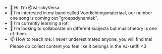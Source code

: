 - 👋 Hi, I’m @VJ-ickyVersa
- 👀 I’m interested in my band called Voorlichtingsmateriaal, our number one song is coming out "groepsdynamiek". 
- 🌱 I’m currently learning a lot! 
- 💞️ I’m looking to collaborate on different subjects but musictheory is one of them.
- 📫 How to reach me: I never underestimated anyone, you will find me! 
Please do collect content you feel like it belongs in the VJ-set!!! <3
<!---
VJ-ickyVersa/VJ-ickyVersa is a ✨ special ✨ repository because its `README.md` (this file) appears on your GitHub profile.
You can click the Preview link to take a look at your changes.
--->
